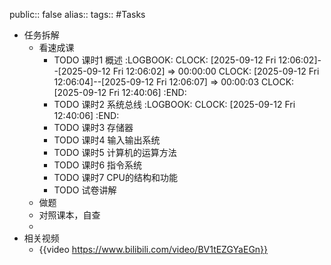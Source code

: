 public:: false
alias::
tags:: #Tasks

- 任务拆解
	- 看速成课
		- TODO 课时1 概述
		  :LOGBOOK:
		  CLOCK: [2025-09-12 Fri 12:06:02]--[2025-09-12 Fri 12:06:02] =>  00:00:00
		  CLOCK: [2025-09-12 Fri 12:06:04]--[2025-09-12 Fri 12:06:07] =>  00:00:03
		  CLOCK: [2025-09-12 Fri 12:40:06]
		  :END:
		- TODO 课时2 系统总线
		  :LOGBOOK:
		  CLOCK: [2025-09-12 Fri 12:40:06]
		  :END:
		- TODO 课时3 存储器
		- TODO 课时4 输入输出系统
		- TODO 课时5 计算机的运算方法
		- TODO 课时6 指令系统
		- TODO 课时7 CPU的结构和功能
		- TODO 试卷讲解
	- 做题
	- 对照课本，自查
	-
- 相关视频
	- {{video https://www.bilibili.com/video/BV1tEZGYaEGn}}